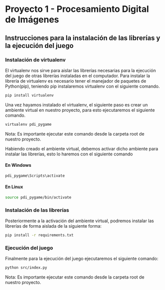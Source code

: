 # Proyecto 1 - Procesamiento Digital de Imágenes

## Instrucciones para la instalación de las librerías y la ejecución del juego

### Instalación de virtualenv

El virtualenv nos sirve para aislar las librerías necesarias para la ejecución del juego de otras librerías instaladas en el computador. Para instalar la librería de virtualenv es necesario tener el manejador de paquetes de Python(pip), teniendo pip instalaremos virtualenv con el siguiente comando.

```bash
pip install virtualenv
```

Una vez hayamos instalado el virtualenv, el siguiente paso es crear un ambiente virtual en nuestro proyecto, para esto ejecutaremos el siguiente comando.

```bash
virtualenv pdi_pygame
```

Nota: Es importante ejecutar este comando desde la carpeta root de nuestro proyecto.

Habiendo creado el ambiente virtual, debemos activar dicho ambiente para instalar las librerías, esto lo haremos con el siguiente comando

#### En Windows

```bash
pdi_pygame\Scripts\activate
```

#### En Linux

```bash
source pdi_pygame/bin/activate
```

### Instalación de las librerías

Posteriormente a la activación del ambiente virtual, podremos instalar las librerías de forma aislada de la siguiente forma:

```bash
pip install -r requirements.txt
```

### Ejecución del juego

Finalmente para la ejecución del juego ejecutaremos el siguiente comando:

```bash
python src/index.py
```

Nota: Es importante ejecutar este comando desde la carpeta root de nuestro proyecto.
